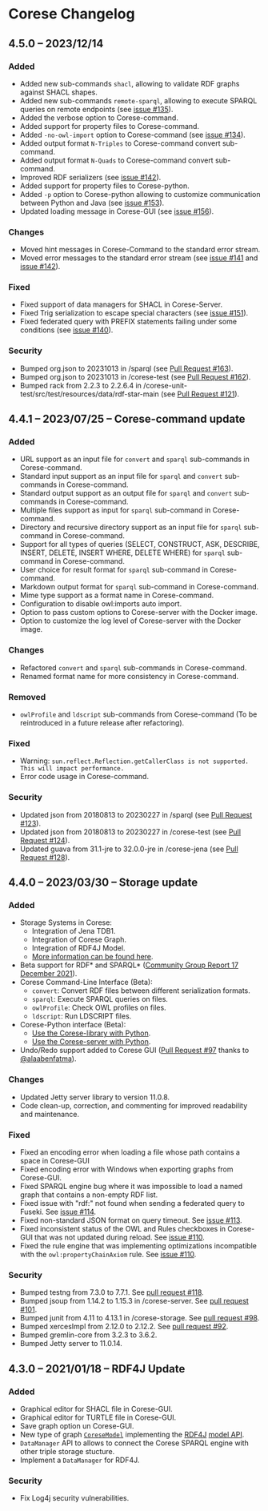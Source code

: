 <!-- markdownlint-disable MD024 -->

# Corese Changelog

## 4.5.0 – 2023/12/14

### Added

- Added new sub-commands `shacl`, allowing to validate RDF graphs against SHACL shapes.
- Added new sub-commands `remote-sparql`, allowing to execute SPARQL queries on remote endpoints (see [issue #135](https://github.com/Wimmics/corese/issues/135)).
- Added the verbose option to Corese-command.
- Added support for property files to Corese-command.
- Added `-no-owl-import` option to Corese-command (see [issue #134](https://github.com/Wimmics/corese/issues/134)).
- Added output format `N-Triples` to Corese-command convert sub-command.
- Added output format `N-Quads` to Corese-command convert sub-command.
- Improved RDF serializers (see [issue #142](https://github.com/Wimmics/corese/issues/143)).
- Added support for property files to Corese-python.
- Added `-p` option to Corese-python allowing to customize communication between Python and Java (see [issue #153](https://github.com/Wimmics/corese/issues/153)).
- Updated loading message in Corese-GUI (see [issue #156](https://github.com/Wimmics/corese/pull/156)).

### Changes

- Moved hint messages in Corese-Command to the standard error stream.
- Moved error messages to the standard error stream (see [issue #141](https://github.com/Wimmics/corese/issues/141) and [issue #142](https://github.com/Wimmics/corese/issues/142)).

### Fixed

- Fixed support of data managers for SHACL in Corese-Server.
- Fixed Trig serialization to escape special characters (see [issue #151](https://github.com/Wimmics/corese/issues/151)).
- Fixed federated query with PREFIX statements failing under some conditions (see [issue #140](https://github.com/Wimmics/corese/issues/140)).

### Security

- Bumped org.json to 20231013 in /sparql (see [Pull Request #163](https://github.com/Wimmics/corese/pull/163)).
- Bumped org.json to 20231013 in /corese-test (see [Pull Request #162](https://github.com/Wimmics/corese/pull/162)).
- Bumped rack from 2.2.3 to 2.2.6.4 in /corese-unit-test/src/test/resources/data/rdf-star-main (see [Pull Request #121](https://github.com/Wimmics/corese/pull/121)).

## 4.4.1 – 2023/07/25 – Corese-command update

### Added

- URL support as an input file for `convert` and `sparql` sub-commands in Corese-command.
- Standard input support as an input file for `sparql` and `convert` sub-commands in Corese-command.
- Standard output support as an output file for `sparql` and `convert` sub-commands in Corese-command.
- Multiple files support as input for `sparql` sub-command in Corese-command.
- Directory and recursive directory support as an input file for `sparql` sub-command in Corese-command.
- Support for all types of queries (SELECT, CONSTRUCT, ASK, DESCRIBE, INSERT, DELETE, INSERT WHERE, DELETE WHERE) for `sparql` sub-command in Corese-command.
- User choice for result format for `sparql` sub-command in Corese-command.
- Markdown output format for `sparql` sub-command in Corese-command.
- Mime type support as a format name in Corese-command.
- Configuration to disable owl:imports auto import.
- Option to pass custom options to Corese-server with the Docker image.
- Option to customize the log level of Corese-server with the Docker image.

### Changes

- Refactored `convert` and `sparql` sub-commands in Corese-command.
- Renamed format name for more consistency in Corese-command.

### Removed

- `owlProfile` and `ldscript` sub-commands from Corese-command (To be reintroduced in a future release after refactoring).

### Fixed

- Warning: `sun.reflect.Reflection.getCallerClass is not supported. This will impact performance.`
- Error code usage in Corese-command.

### Security

- Updated json from 20180813 to 20230227 in /sparql (see [Pull Request #123](https://github.com/Wimmics/corese/pull/123)).
- Updated json from 20180813 to 20230227 in /corese-test (see [Pull Request #124](https://github.com/Wimmics/corese/pull/124)).
- Updated guava from 31.1-jre to 32.0.0-jre in /corese-jena (see [Pull Request #128](https://github.com/Wimmics/corese/pull/128)).

## 4.4.0 – 2023/03/30 – Storage update

### Added

- Storage Systems in Corese:
  - Integration of Jena TDB1.
  - Integration of Corese Graph.
  - Integration of RDF4J Model.
  - [More information can be found here](https://github.com/Wimmics/corese/blob/master/docs/storage/Configuring%20and%20Connecting%20to%20Different%20Storage%20Systems%20in%20Corese.md).
- Beta support for RDF\* and SPARQL\* ([Community Group Report 17 December 2021](https://w3c.github.io/rdf-star/cg-spec/2021-12-17.html)).
- Corese Command-Line Interface (Beta):
  - `convert`: Convert RDF files between different serialization formats.
  - `sparql`: Execute SPARQL queries on files.
  - `owlProfile`: Check OWL profiles on files.
  - `ldscript`: Run LDSCRIPT files.
- Corese-Python interface (Beta):
  - [Use the Corese-library with Python](https://github.com/Wimmics/corese/blob/master/docs/corese-python/Corese-library%20with%20Python.md).
  - [Use the Corese-server with Python](https://github.com/Wimmics/corese/blob/master/docs/corese-python/Corese-server%20with%20Python.md).
- Undo/Redo support added to Corese GUI ([Pull Request #97](https://github.com/Wimmics/corese/pull/97) thanks to [@alaabenfatma](https://github.com/alaabenfatma)).

### Changes

- Updated Jetty server library to version 11.0.8.
- Code clean-up, correction, and commenting for improved readability and maintenance.

### Fixed

- Fixed an encoding error when loading a file whose path contains a space in Corese-GUI
- Fixed encoding error with Windows when exporting graphs from Corese-GUI.
- Fixed SPARQL engine bug where it was impossible to load a named graph that contains a non-empty RDF list.
- Fixed issue with "rdf:" not found when sending a federated query to Fuseki. See [issue #114](https://github.com/Wimmics/corese/issues/114).
- Fixed non-standard JSON format on query timeout. See [issue #113](https://github.com/Wimmics/corese/issues/113).
- Fixed inconsistent status of the OWL and Rules checkboxes in Corese-GUI that was not updated during reload. See [issue #110](https://github.com/Wimmics/corese/issues/110).
- Fixed the rule engine that was implementing optimizations incompatible with the `owl:propertyChainAxiom` rule. See [issue #110](https://github.com/Wimmics/corese/issues/110).

### Security

- Bumped testng from 7.3.0 to 7.7.1. See [pull request #118](https://github.com/Wimmics/corese/pull/118).
- Bumped jsoup from 1.14.2 to 1.15.3 in /corese-server. See [pull request #101](https://github.com/Wimmics/corese/pull/101).
- Bumped junit from 4.11 to 4.13.1 in /corese-storage. See [pull request #98](https://github.com/Wimmics/corese/pull/98).
- Bumped xercesImpl from 2.12.0 to 2.12.2. See [pull request #92](https://github.com/Wimmics/corese/pull/92).
- Bumped gremlin-core from 3.2.3 to 3.6.2.
- Bumped Jetty server to 11.0.14.

## 4.3.0 – 2021/01/18 – RDF4J Update

### Added

- Graphical editor for SHACL file in Corese-GUI.
- Graphical editor for TURTLE file in Corese-GUI.
- Save graph option un Corese-GUI.
- New type of graph [`CoreseModel`](https://github.com/Wimmics/corese/blob/master/docs/rdf4j/RDF4J%20API%20in%20Corese.md) implementing the [RDF4J](https://rdf4j.org/) [model API](https://rdf4j.org/javadoc/latest/).
- `DataManager` API to allows to connect the Corese SPARQL engine with other triple storage stucture.
- Implement a `DataManager` for RDF4J.

### Security

- Fix Log4j security vulnerabilities.
